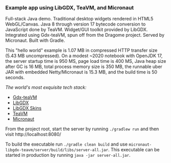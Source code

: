 ### Example app using LibGDX, TeaVM, and Micronaut

Full-stack Java demo. Traditional desktop widgets rendered in HTML5 WebGL/Canvas. Java 8 through
version 17 bytecode conversion to JavaScript done by TeaVM. Widget/GUI toolkit provided by LibGDX.
Integrated using Gdx-teaVM, spun off from the Dragome project. Served by Micronaut. Built with
Gradle.

This "hello world" example is 1.07 MB in compressed HTTP transfer size (5.43 MB uncompressed). On a modest ~2020 notebook with OpenJDK 17, the server startup time is 950 MS, page load time is 400 MS, Java heap size after GC is 16 MB, total process memory size is 350 MB, the runnable uber JAR with embedded Netty/Micronaut is 15.3 MB, and the build time is 50 seconds.

*The world's most exquisite tech stack:*

- [Gdx-teaVM](https://github.com/xpenatan/gdx-teavm)
- [LibGDX](https://github.com/libgdx/libgdx)
- [LibGDX Skins](https://github.com/czyzby/gdx-skins)
- [TeaVM](https://github.com/konsoletyper/teavm)
- [Micronaut](https://github.com/micronaut-projects/micronaut-core)

From the project root, start the server by running `./gradlew run` and then visit http://localhost:8080/

To build the executable run `./gradle clean build` and use `micronaut-libgdx-teavm/server/build/libs/server-all.jar`. This executable can be started in production by running `java -jar server-all.jar`.